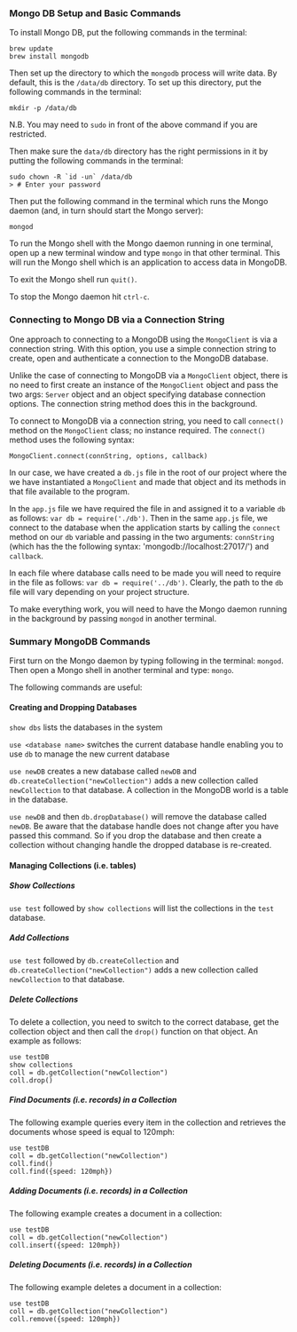 ### Mongo DB Setup and Basic Commands

To install Mongo DB, put the following commands in the terminal:

```
brew update
brew install mongodb
```

Then set up the directory to which the `mongodb` process will write data. By default, this is the `/data/db` directory. To set up this directory, put the following commands in the terminal:

```
mkdir -p /data/db
```

N.B. You may need to `sudo` in front of the above command if you are restricted.

Then make sure the `data/db` directory has the right permissions in it by putting the following commands in the terminal:

```
sudo chown -R `id -un` /data/db
> # Enter your password
```

Then put the following command in the terminal which runs the Mongo daemon (and, in turn should start the Mongo server):

```
mongod
```
To run the Mongo shell with the Mongo daemon running in one terminal, open up a new terminal window and type `mongo` in  that other terminal. This will run the Mongo shell which is an application to access data in MongoDB.

To exit the Mongo shell run `quit()`.

To stop the Mongo daemon hit `ctrl-c`.


### Connecting to Mongo DB via a Connection String

One approach to connecting to a MongoDB using the `MongoClient` is via a connection string. With this option, you use a simple connection string to create, open and authenticate a connection to the MongoDB database.

Unlike the case of connecting to MongoDB via a `MongoClient` object, there is no need to first create an instance of the `MongoClient` object and pass the two args: `Server` object and an object specifying database connection options. The connection string method does this in the background.

To connect to MongoDB via a connection string, you need to call `connect()` method on the `MongoClient` class; no instance required. The `connect()` method uses the following syntax:

`MongoClient.connect(connString, options, callback)`

In our case, we have created a `db.js` file in the root of our project where the we have instantiated a `MongoClient` and made that object and its methods in that file available to the program.

In the `app.js` file we have required the file in and assigned it to a variable `db` as follows: `var db = require('./db')`. Then in the same `app.js` file, we connect to the database when the application starts by calling the `connect` method on our `db` variable and passing in the two arguments: `connString` (which has the the following syntax: 'mongodb://localhost:27017/<database name>') and `callback`.

In each file where database calls need to be made you will need to require in the file as follows:
`var db = require('../db')`. Clearly, the path to the `db` file will vary depending on your project structure.

To make everything work, you will need to have the Mongo daemon running in the background by passing `mongod` in another terminal.

### Summary MongoDB Commands

First turn on the Mongo daemon by typing following in the terminal: `mongod`. Then open a Mongo shell in another terminal and type: `mongo`.

The following commands are useful:

#### Creating and Dropping Databases

`show dbs` lists the databases in the system

`use <database name>` switches the current database handle enabling you to use `db` to manage the new current database

`use newDB` creates a new database called `newDB` and `db.createCollection("newCollection")` adds a new collection called `newCollection` to that database. A collection in the MongoDB world is a table in the database.

`use newDB` and then `db.dropDatabase()` will remove the database called `newDB`. Be aware that the database handle does not change after you have passed this command. So if you drop the database and then create a collection without changing handle the dropped database is re-created.

#### Managing Collections (i.e. tables)

##### Show Collections

`use test` followed by `show collections` will list the collections in the `test` database.

##### Add Collections

`use test` followed by `db.createCollection` and `db.createCollection("newCollection")` adds a new collection called `newCollection` to that database.

##### Delete Collections

To delete a collection, you need to switch to the correct database, get the collection object and then call the `drop()` function on that object. An example as follows:

```
use testDB
show collections
coll = db.getCollection("newCollection")
coll.drop()
```

##### Find Documents (i.e. records) in a Collection

The following example queries every item in the collection and retrieves the documents whose speed is equal to 120mph:

```
use testDB
coll = db.getCollection("newCollection")
coll.find()
coll.find({speed: 120mph})
```

##### Adding Documents (i.e. records) in a Collection

The following example creates a document in a collection:

```
use testDB
coll = db.getCollection("newCollection")
coll.insert({speed: 120mph})
```

##### Deleting Documents (i.e. records) in a Collection

The following example deletes a document in a collection:

```
use testDB
coll = db.getCollection("newCollection")
coll.remove({speed: 120mph})
```
